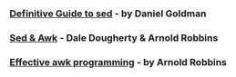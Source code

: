
### [Definitive Guide to sed](https://amzn.to/3cnzQCS)  - by Daniel Goldman
### [Sed & Awk](https://amzn.to/3kKck7Y) - Dale Dougherty & Arnold Robbins
### [Effective awk programming](https://amzn.to/30scfhM) - by Arnold Robbins
